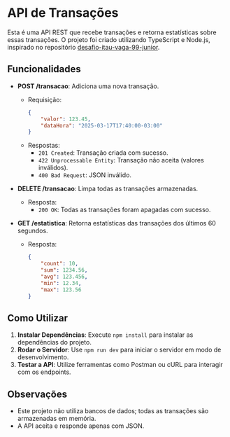 # API de Transações

Esta é uma API REST que recebe transações e retorna estatísticas sobre essas transações. O projeto foi criado utilizando TypeScript e Node.js, inspirado no repositório [desafio-itau-vaga-99-junior](https://github.com/rafaellins-itau/desafio-itau-vaga-99-junior).

## Funcionalidades
- **POST /transacao**: Adiciona uma nova transação.
  - Requisição:
    ```json
    {
        "valor": 123.45,
        "dataHora": "2025-03-17T17:40:00-03:00"
    }
    ```
  - Respostas:
    - `201 Created`: Transação criada com sucesso.
    - `422 Unprocessable Entity`: Transação não aceita (valores inválidos).
    - `400 Bad Request`: JSON inválido.

- **DELETE /transacao**: Limpa todas as transações armazenadas.
  - Resposta:
    - `200 OK`: Todas as transações foram apagadas com sucesso.

- **GET /estatistica**: Retorna estatísticas das transações dos últimos 60 segundos.
  - Resposta:
    ```json
    {
        "count": 10,
        "sum": 1234.56,
        "avg": 123.456,
        "min": 12.34,
        "max": 123.56
    }
    ```

## Como Utilizar
1. **Instalar Dependências**: Execute `npm install` para instalar as dependências do projeto.
2. **Rodar o Servidor**: Use `npm run dev` para iniciar o servidor em modo de desenvolvimento.
3. **Testar a API**: Utilize ferramentas como Postman ou cURL para interagir com os endpoints.

## Observações
- Este projeto não utiliza bancos de dados; todas as transações são armazenadas em memória.
- A API aceita e responde apenas com JSON.
